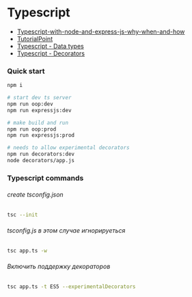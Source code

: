 # Typescript 

* [Typescript-with-node-and-express-js-why-when-and-how](https://medium.com/javascript-in-plain-english/typescript-with-node-and-express-js-why-when-and-how-eb6bc73edd5d)
* [TutorialPoint](https://www.tutorialspoint.com/typescript/typescript_tuples.htm)
* [Typescript - Data types](https://metanit.com/web/typescript/2.5.php)
* [Typescript - Decorators](https://metanit.com/web/typescript/6.1.php)

### Quick start
```sh
npm i

# start dev ts server 
npm run oop:dev
npm run expressjs:dev

# make build and run 
npm run oop:prod
npm run expressjs:prod

# needs to allow experimental decorators
npm run decorators:dev
node decorators/app.js
```

### Typescript commands

###### create tsconfig.json
```sh
tsc --init 
```

###### tsconfig.js в этом случае игнорируеться
```sh
tsc app.ts -w  
```

###### Включить поддержку декораторов
```sh
tsc app.ts -t ES5 --experimentalDecorators
```

